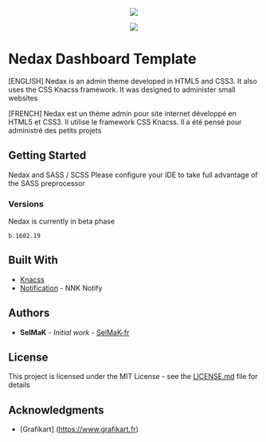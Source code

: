 <p align="center">
<img src="https://www.yann-cario.fr/public/assets/pictures/Dashboard_beta.jpg">
</p>

<p align="center">
<img src="https://img.shields.io/badge/KNACSS-framework-green.svg">
</p>

# Nedax Dashboard Template

[ENGLISH]
Nedax is an admin theme developed in HTML5 and CSS3. It also uses the CSS Knacss framework.
It was designed to administer small websites

[FRENCH]
Nedax est un thème admin pour site internet développé en HTML5 et CSS3. Il utilise le framework CSS Knacss.
Il a été pensé pour administré des petits projets

## Getting Started

Nedax and SASS / SCSS
Please configure your IDE to take full advantage of the SASS preprocessor

### Versions

Nedax is currently in beta phase

```
b.1602.19
```

## Built With

* [Knacss](https://github.com/alsacreations/KNACSS)
* [Notification](https://github.com/SelMaK-fr/Notification) - NNK Notify

## Authors

* **SelMaK** - *Initial work* - [SelMaK-fr](https://github.com/SelMaK-fr/)

## License

This project is licensed under the MIT License - see the [LICENSE.md](LICENSE.md) file for details

## Acknowledgments

* [Grafikart] (https://www.grafikart.fr)
